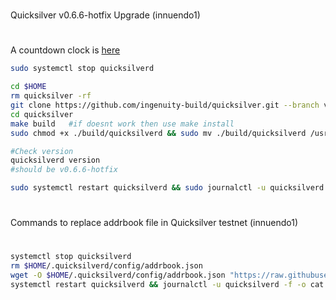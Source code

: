 #
Quicksilver v0.6.6-hotfix Upgrade (innuendo1)
# 
A countdown clock is [here](https://quicksilver.explorers.guru/block/226627)
```bash
sudo systemctl stop quicksilverd

cd $HOME
rm quicksilver -rf
git clone https://github.com/ingenuity-build/quicksilver.git --branch v0.6.6-hotfix
cd quicksilver
make build   #if doesnt work then use make install
sudo chmod +x ./build/quicksilverd && sudo mv ./build/quicksilverd /usr/local/bin/quicksilverd

#Check version
quicksilverd version
#should be v0.6.6-hotfix

sudo systemctl restart quicksilverd && sudo journalctl -u quicksilverd -f -o cat
```




#
Commands to replace addrbook file in Quicksilver testnet (innuendo1)
# 

```sh
systemctl stop quicksilverd
rm $HOME/.quicksilverd/config/addrbook.json
wget -O $HOME/.quicksilverd/config/addrbook.json "https://raw.githubusercontent.com/EnterStake/cosmosguides/main/Testnets/Quicksilver/addrbook.json"
systemctl restart quicksilverd && journalctl -u quicksilverd -f -o cat
```
 
